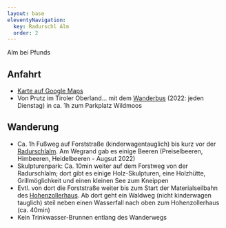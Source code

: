 ```yaml
---
layout: base
eleventyNavigation:
  key: Radurschl Alm
  order: 2
---
```



Alm bei Pfunds

## Anfahrt

- [Karte auf Google Maps](https://www.google.com/maps/d/u/0/edit?mid=1uIm3wGWuH2F3RNtZS3eJQiOAglemMPw&usp=sharing)
- Von Prutz im Tiroler Oberland... mit dem [Wanderbus](https://www.tiroler-oberland.com/de/Aktuelles/Wanderbus) (2022: jeden Dienstag) in ca. 1h zum Parkplatz Wildmoos

## Wanderung

- Ca. 1h Fußweg auf Forststraße (kinderwagentauglich) bis kurz vor der [Radurschlalm](https://www.tiroler-oberland.com/de/Ihr-Tiroler-Oberland/Tourenportal/Radurschlalm_t-18146). Am Wegrand gab es einige Beeren (Preiselbeeren, Himbeeren, Heidelbeeren - Augsut 2022)
- Skulpturenpark: Ca. 10min weiter auf dem Forstweg von der Radurschlalm; dort gibt es einige Holz-Skulpturen, eine Holzhütte, Grillmöglichkeit und einen kleinen See zum Kneippen
- Evtl. von dort die Forststraße weiter bis zum Start der Materialseilbahn des [Hohenzollerhaus](https://www.hohenzollernhaus.at/).
  Ab dort geht ein Waldweg (nicht kinderwagen tauglich) steil neben einen Wasserfall nach oben zum Hohenzollerhaus (ca. 40min)
- Kein Trinkwasser-Brunnen entlang des Wanderwegs
